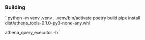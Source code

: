 ### Building

`
python -m venv .venv
. .venv/bin/activate
poetry build
pipx install dist/athena_tools-0.1.0-py3-none-any.whl

athena_query_executor -h
`

